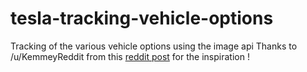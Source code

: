 # tesla-tracking-vehicle-options
Tracking of the various vehicle options using the image api
Thanks to /u/KemmeyReddit from this [reddit post](https://www.reddit.com/r/teslamotors/comments/gtptpd/tesla_api_to_image/fsej0hi/) for the inspiration !
